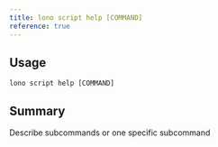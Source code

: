 ```yaml
---
title: lono script help [COMMAND]
reference: true
---
```


## Usage

    lono script help [COMMAND]

## Summary

Describe subcommands or one specific subcommand



